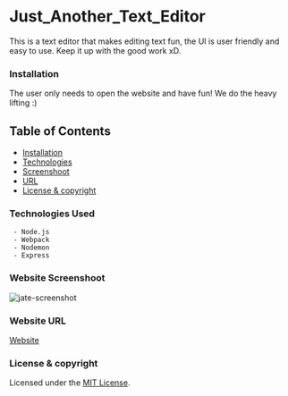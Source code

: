 # Just_Another_Text_Editor

This is a text editor that makes editing text fun, the UI is user friendly and easy to use. Keep it up with the good work xD.

### Installation

The user only needs to open the website and have fun! We do the heavy lifting :)

## Table of Contents
 * [Installation](#installation)
 * [Technologies](#technologies-used)
 * [Screenshoot](#Website-Screenshoot)
 * [URL](#Website-URL)
 * [License & copyright](#License-&-copyright)


### Technologies Used
     - Node.js
     - Webpack
     - Nodemon
     - Express

### Website Screenshoot

![jate-screenshot](https://user-images.githubusercontent.com/85853539/148901568-fb4ea575-67d8-42fb-80c1-1c50cc9a5d21.png)


### Website URL
[Website](https://infinite-tor-56216.herokuapp.com/)

### License & copyright
Licensed under the [MIT License](LICENSE).
